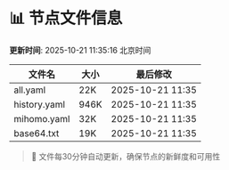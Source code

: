 # 📊 节点文件信息

**更新时间**: 2025-10-21 11:35:16 北京时间

| 文件名 | 大小 | 最后修改 |
|--------|------|----------|
| all.yaml | 22K | 2025-10-21 11:35 |
| history.yaml | 946K | 2025-10-21 11:35 |
| mihomo.yaml | 32K | 2025-10-21 11:35 |
| base64.txt | 19K | 2025-10-21 11:35 |

> 🔄 文件每30分钟自动更新，确保节点的新鲜度和可用性
